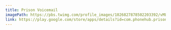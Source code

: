 ```yaml
---
title: Prison Voicemail
imagePath: https://pbs.twimg.com/profile_images/1026827878502203392/vMLUwMZz.jpg
link: https://play.google.com/store/apps/details?id=com.phonehub.prisonvoicemail&hl=en_GB
---
```

